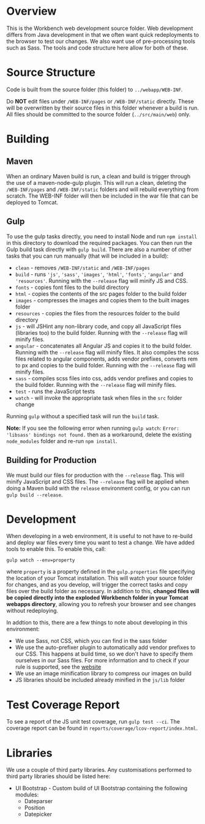 # Overview

This is the Workbench web development source folder. Web development differs from Java development in that we often want quick redeployments to the browser to test our changes. We also want use of pre-processing tools such as Sass. The tools and code structure here allow for both of these.

# Source Structure

Code is built from the source folder (this folder) to `../webapp/WEB-INF`. 

Do **NOT** edit files under `/WEB-INF/pages` or `/WEB-INF/static` directly. These will be overwritten by their source files in this folder whenever a build is run. All files should be committed to the source folder (`../src/main/web`) only.

# Building

## Maven

When an ordinary Maven build is run, a clean and build is trigger through the use of a maven-node-gulp plugin. This will run a clean, deleting the `/WEB-INF/pages` and `/WEB-INF/static` folders and will rebuild everything from scratch. The WEB-INF folder will then be included in the war file that can be deployed to Tomcat.

## Gulp

To use the gulp tasks directly, you need to install Node and run `npm install` in this directory to download the required packages. You can then run the Gulp build task directly with `gulp build`. There are also a number of other tasks that you can run manually (that will be included in a build):

* `clean` - removes `/WEB-INF/static` and `/WEB-INF/pages`
* `build` - runs `'js'`, `'sass'`, `'images'`, `'html'`, `'fonts'`, `'angular'` and `'resources'`. Running with the `--release` flag will minify JS and CSS.
* `fonts` - copies font files to the build directory
* `html` - copies the contents of the src pages folder to the build folder
* `images` - compresses the images and copies them to the built images folder
* `resources` - copies the files from the resources folder to the build directory
* `js` - will JSHint any non-library code, and copy all JavaScript files (libraries too) to the build folder. Running with the `--release` flag will minify files.
* `angular` - concatenates all Angular JS and copies it to the build folder. Running with the `--release` flag will minify files. It also compiles the scss files related to angular components, adds vendor prefixes, converts rem to px and copies to the build folder. Running with the `--release` flag will minify files.
* `sass` - compiles scss files into css, adds vendor prefixes and copies to the build folder. Running with the `--release` flag will minify files.
* `test` - runs the JavaScript tests
* `watch` - will invoke the appropriate task when files in the `src` folder change

Running `gulp` without a specified task will run the `build` task.

__Note:__ If you see the following error when running `gulp watch`: 
`Error: 'libsass' bindings not found.` then as a workaround, delete the existing `node_modules` folder and re-run `npm install`.

## Building for Production

We must build our files for production with the `--release` flag. This will minify JavaScript and CSS files. The `--release` flag will be applied when doing a Maven build with the `release` environment config, or you can run `gulp build --release`.

# Development

When developing in a web environment, it is useful to not have to re-build and deploy war files every time you want to test a change. We have added tools to enable this. To enable this, call:

`gulp watch --env=property`

where `property` is a property defined in the `gulp.properties` file specifying the location of your Tomcat installation. This will watch your source folder for changes, and as you develop, will trigger the correct tasks and copy files over the build folder as necessary. In addition to this, **changed files will be copied directly into the exploded Workbench folder in your Tomcat webapps directory**, allowing you to refresh your browser and see changes without redeploying.

In addtion to this, there are a few things to note about developing in this environment:

* We use Sass, not CSS, which you can find in the sass folder
* We use the auto-prefixer plugin to automatically add vendor prefixes to our CSS. This happens at build time, so we don't have to specify them ourselves in our Sass files. For more information and to check if your rule is supported, see the [website](https://github.com/postcss/autoprefixer-core)
* We use an image minification library to compress our images on build
* JS libraries should be included already minified in the `js/lib` folder

# Test Coverage Report

To see a report of the JS unit test coverage, run `gulp test --ci`.
The coverage report can be found in `reports/coverage/lcov-report/index.html`.

# Libraries

We use a couple of third party libraries. Any customisations performed to third party libraries should be listed here:

* UI Bootstrap - Custom build of UI Bootstrap containing the following modules:
    - Dateparser
    - Position
    - Datepicker
